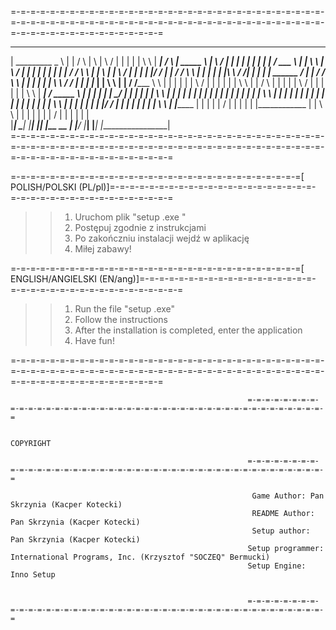=-=-=-=-=-=-=-=-=-=-=-=-=-=-=-=-=-=-=-=-=-=-=-=-=-=-=-=-=-=-=-=-=-=-=-=-=-=-=-=-=-=-=-=-=-=-=-=-=-=-=-=-=-=-=-=-=-=-=-=-=-=-=-=-=-=-=-=-=-=-=-=-=-=-=-=-=-=-=-=
  ________________               ________________                       ______                      ____________             ____                  ____             _________________
  |      _________ _     \             |                              |                      /            \                     |                       \            |       \                /        |            |                                | 
  |     |                     \      \           |        ___________|                     /              \                    |     _____          \          |        \              /         |            |        ____________|
  |     |                     |      |           |        |                                          /    ___       \                  |     |         \            \       |         \            /          |            |        | 
  |     |                     |      |           |        |                                         /    /      \       \                 |     |          \           |       |          \          /           |            |        | 
  |     |__________/       /           |        |                                        /    /        \       \                |     |           |          |       |      |\   \       /     /|      |            |        | 
  |      ______       ____/            |        |________                      /     /          \       \               |     |           |          |       |      | \   \ __/     / |      |            |        |_________
  |      |           \       \                   |                        |                    /      /_____ \        \              |     |           |          |       |      |   \           /   |      |            |                          |
  |      |           \        \                  |                        |                   /                            \              |     |           |          |       |          \          /    |      |            |                          |
  |      |            \       \                  |        ________|                   /       _____            \             |     |           |          |       |      |    \____/     |      |            |          ________|
  |      |             \       \                 |        |                                  |        |           |          |            |     |           |          |       |      |                   |      |            |         |
  |      |              \       \                |        |                                  |        |           |          |            |     |           |          |       |      |                   |      |            |         |
  |      |               \       \               |        |                                  |        |           |          |            |     |_____/           /       |      |                   |      |            |         |
  |      |                \       \              |        |____________          |        |           |          |            |                          /         |      |                   |      |            |         |____________
  |      |                 \       \             |                                |          |        |           |          |            |                         /          |      |                   |      |            |                                  |  
  |___|                  \___|             |________________|          |____|           |__ __ |            |____________/           |___|                   |___|            |_________________|  
=-=-=-=-=-=-=-=-=-=-=-=-=-=-=-=-=-=-=-=-=-=-=-=-=-=-=-=-=-=-=-=-=-=-=-=-=-=-=-=-=-=-=-=-=-=-=-=-=-=-=-=-=-=-=-=-=-=-=-=-=-=-=-=-=-=-=-=-=-=-=-=-=-=-=-=-=-=-=-=-=



=-=-=-=-=-=-=-=-=-=-=-=-=-=-=-=-=-=-=-=-=-=-=-=-=-=-=-=-=-=[ POLISH/POLSKI (PL/pl)]=-=-=-=-=-=-=-=-=-=-=-=-=-=-=-=-=-=-=-=-=-=-=-=-=-=-=-=-=-=-=-=-=-=-=-=-=-=

>> 1. Uruchom plik "setup .exe "
>> 2. Postępuj zgodnie z instrukcjami
>> 3. Po zakończniu instalacji wejdź w aplikację
>> 4. Miłej zabawy!


=-=-=-=-=-=-=-=-=-=-=-=-=-=-=-=-=-=-=-=-=-=-=-=-=-=-=-=-=-=[ ENGLISH/ANGIELSKI (EN/ang)]=-=-=-=-=-=-=-=-=-=-=-=-=-=-=-=-=-=-=-=-=-=-=-=-=-=-=-=-=-=-=-=-=-=-=-=

>> 1. Run the file "setup .exe"
>> 2. Follow the instructions
>> 3. After the installation is completed, enter the application
>> 4. Have fun!


=-=-=-=-=-=-=-=-=-=-=-=-=-=-=-=-=-=-=-=-=-=-=-=-=-=-=-=-=-=-=-=-=-=-=-=-=-=-=-=-=-=-=-=-=-=-=-=-=-=-=-=-=-=-=-=-=-=-=-=-=-=-=-=-=-=-=-=-=-=-=-=-=-=-=-=-=-=-=-=








                                                         =-=-=-=-=-=-=-=-=-=-=-=-=-=-=-=-=-=-=-=-=-=-=-=-=-=-=-=-=-=-=-=-=-=-=-=-=-=-=-=-=-=-=-=

                                                                                                                        COPYRIGHT

                                                         =-=-=-=-=-=-=-=-=-=-=-=-=-=-=-=-=-=-=-=-=-=-=-=-=-=-=-=-=-=-=-=-=-=-=-=-=-=-=-=-=-=-=-=

                                                          Game Author: Pan Skrzynia (Kacper Kotecki)
                                                          README Author: Pan Skrzynia (Kacper Kotecki)
                                                          Setup author: Pan Skrzynia (Kacper Kotecki)
                                                         Setup programmer: International Programs, Inc. (Krzysztof "SOCZEQ" Bermucki)
                                                         Setup Engine: Inno Setup
                                                         

                                                         =-=-=-=-=-=-=-=-=-=-=-=-=-=-=-=-=-=-=-=-=-=-=-=-=-=-=-=-=-=-=-=-=-=-=-=-=-=-=-=-=-=-=-=